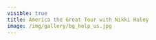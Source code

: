 ```yaml
---
visible: true
title: America the Great Tour with Nikki Haley
image: /img/gallery/bg_help_us.jpg
---
```

